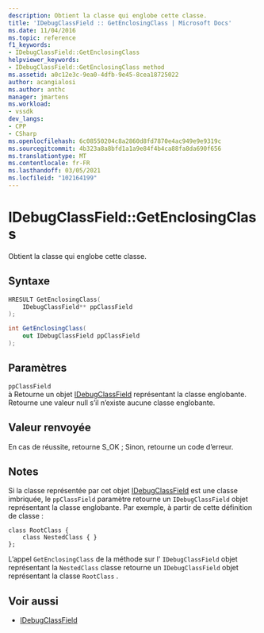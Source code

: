 ```yaml
---
description: Obtient la classe qui englobe cette classe.
title: 'IDebugClassField :: GetEnclosingClass | Microsoft Docs'
ms.date: 11/04/2016
ms.topic: reference
f1_keywords:
- IDebugClassField::GetEnclosingClass
helpviewer_keywords:
- IDebugClassField::GetEnclosingClass method
ms.assetid: a0c12e3c-9ea0-4dfb-9e45-8cea18725022
author: acangialosi
ms.author: anthc
manager: jmartens
ms.workload:
- vssdk
dev_langs:
- CPP
- CSharp
ms.openlocfilehash: 6c08550204c8a2860d8fd7870e4ac949e9e9319c
ms.sourcegitcommit: 4b323a8a8bfd1a1a9e84f4b4ca88fa8da690f656
ms.translationtype: MT
ms.contentlocale: fr-FR
ms.lasthandoff: 03/05/2021
ms.locfileid: "102164199"
---
```

# <a name="idebugclassfieldgetenclosingclass"></a>IDebugClassField::GetEnclosingClass
Obtient la classe qui englobe cette classe.

## <a name="syntax"></a>Syntaxe

```cpp
HRESULT GetEnclosingClass(
    IDebugClassField** ppClassField
);
```

```csharp
int GetEnclosingClass(
    out IDebugClassField ppClassField
);
```

## <a name="parameters"></a>Paramètres
`ppClassField`\
à Retourne un objet [IDebugClassField](../../../extensibility/debugger/reference/idebugclassfield.md) représentant la classe englobante. Retourne une valeur null s’il n’existe aucune classe englobante.

## <a name="return-value"></a>Valeur renvoyée
En cas de réussite, retourne S_OK ; Sinon, retourne un code d’erreur.

## <a name="remarks"></a>Notes
Si la classe représentée par cet objet [IDebugClassField](../../../extensibility/debugger/reference/idebugclassfield.md) est une classe imbriquée, le `ppClassField` paramètre retourne un `IDebugClassField` objet représentant la classe englobante. Par exemple, à partir de cette définition de classe :

```
class RootClass {
    class NestedClass { }
};
```

L’appel `GetEnclosingClass` de la méthode sur l' `IDebugClassField` objet représentant la `NestedClass` classe retourne un `IDebugClassField` objet représentant la classe `RootClass` .

## <a name="see-also"></a>Voir aussi
- [IDebugClassField](../../../extensibility/debugger/reference/idebugclassfield.md)
